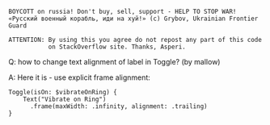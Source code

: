```
BOYCOTT on russia! Don't buy, sell, support - HELP TO STOP WAR!
«Русский военный корабль, иди на хуй!» (c) Grybov, Ukrainian Frontier Guard

ATTENTION: By using this you agree do not repost any part of this code
           on StackOverflow site. Thanks, Asperi.
```

Q: how to change text alignment of label in Toggle? (by mallow)

A: Here it is - use explicit frame alignment:


    Toggle(isOn: $vibrateOnRing) {
        Text("Vibrate on Ring")
          .frame(maxWidth: .infinity, alignment: .trailing)
    }

